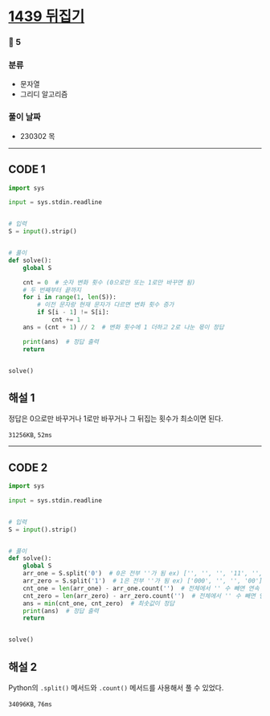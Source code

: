# [1439 뒤집기](https://www.acmicpc.net/problem/1439)

### 🥈 5

### 분류

- 문자열
- 그리디 알고리즘

### 풀이 날짜

- 230302 목

---

## CODE 1

```python
import sys

input = sys.stdin.readline


# 입력
S = input().strip()


# 풀이
def solve():
    global S

    cnt = 0  # 숫자 변화 횟수 (0으로만 또는 1로만 바꾸면 됨)
    # 두 번째부터 끝까지
    for i in range(1, len(S)):
        # 이전 문자랑 현재 문자가 다르면 변화 횟수 증가
        if S[i - 1] != S[i]:
            cnt += 1
    ans = (cnt + 1) // 2  # 변화 횟수에 1 더하고 2로 나눈 몫이 정답

    print(ans)  # 정답 출력
    return


solve()

```

## 해설 1

정답은 0으로만 바꾸거나 1로만 바꾸거나 그 뒤집는 횟수가 최소이면 된다.

`31256KB`, `52ms`

---

## CODE 2

```python
import sys

input = sys.stdin.readline


# 입력
S = input().strip()


# 풀이
def solve():
    global S
    arr_one = S.split('0')  # 0은 전부 ''가 됨 ex) ['', '', '', '11', '', '']
    arr_zero = S.split('1')  # 1은 전부 ''가 됨 ex) ['000', '', '', '00']
    cnt_one = len(arr_one) - arr_one.count('')  # 전체에서 '' 수 빼면 연속 1의 개수
    cnt_zero = len(arr_zero) - arr_zero.count('')  # 전체에서 '' 수 빼면 연속 0의 개수
    ans = min(cnt_one, cnt_zero)  # 최솟값이 정답
    print(ans)  # 정답 출력
    return


solve()

```

## 해설 2

Python의 `.split()` 메서드와 `.count()` 메서드를 사용해서 풀 수 있었다.

`34096KB`, `76ms`
